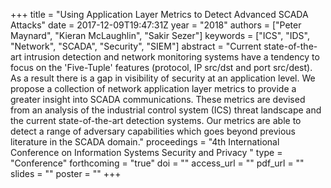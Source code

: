 +++
title = "Using Application Layer Metrics to Detect Advanced SCADA Attacks"
date = 2017-12-09T19:47:31Z
year = "2018"
authors = ["Peter Maynard", "Kieran McLaughlin", "Sakir Sezer"]
keywords = ["ICS", "IDS", "Network", "SCADA", "Security", "SIEM"]
abstract = "Current state-of-the-art intrusion detection and network monitoring systems have a tendency to focus on the 'Five-Tuple' features (protocol, IP src/dst and port src/dest). As a result there is a gap in visibility of security at an application level. We propose a collection of network application layer metrics to provide a greater insight into SCADA communications. These metrics are devised from an analysis of the industrial control system (ICS) threat landscape and the current state-of-the-art detection systems. Our metrics are able to detect a range of adversary capabilities which goes beyond previous literature in the SCADA domain."
proceedings = "4th International Conference on Information Systems Security and Privacy "
type = "Conference"
forthcoming = "true"
doi = ""
access_url = ""
pdf_url = ""
slides = ""
poster = ""
+++
